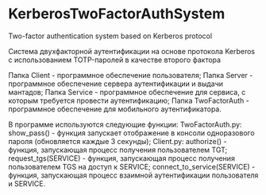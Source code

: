 # KerberosTwoFactorAuthSystem
Two-factor authentication system based on Kerberos protocol

Система двухфакторной аутентификации на основе протокола Kerberos с использованием TOTP-паролей в качестве второго фактора

Папка Client - программное обеспечение пользователя;
Папка Server - программное обеспечение сервера аутентификации и выдачи мантадов;
Папка Service - программное обеспечение для сервиса, с которым требуется провести аутентификацию;
Папка TwoFactorAuth - программное обеспечение для мобильного аутентификатора.

В программе используются следующие функции:
  TwoFactorAuth.py:
      show_pass() - функция запускает отображение в консоли одноразового пароля (обновляется каждые 3 секунды);
  Client.py:
      authorize() - функция, запускающая процесс получения пользователем TGT;
      request_tgs(SERVICE) - функция, запускающая процесс получения пользователем TGS на доступ к SERVICE;
      connect_to_service(SERVICE) - функция, запускающая процесс взаимной аутентификации пользователя и SERVICE.
  
